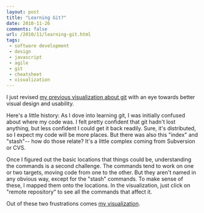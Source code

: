 ```yaml
---
layout: post
title: "Learning Git?"
date: 2010-11-26
comments: false
url: /2010/11/learning-git.html
tags:
 - software development
 - design
 - javascript
 - agile
 - git
 - cheatsheet
 - visualization
---
```


I just revised [my previous visualization about git](http://ndpsoftware.com/git-cheatsheet.html) with an eye towards better visual design and usability.  
  
Here's a little history: As I dove into learning git, I was initially confused about where my code was. I felt pretty confident that git hadn't lost anything, but less confident I could get it back readily. Sure, it's distributed, so I expect my code will be more places. But there was also this "index" and "stash"-- how do those relate? It's a little complex coming from Subversion or CVS.  
  
Once I figured out the basic locations that things could be, understanding the commands is a second challenge. The commands tend to work on one or two targets, moving code from one to the other. But they aren't named in any obvious way, except for the "stash" commands. To make sense of these, I mapped them onto the locations. In the visualization, just click on "remote repository" to see all the commands that affect it.  
  
Out of these two frustrations comes [my visualization](http://ndpsoftware.com/git-cheatsheet.html).


